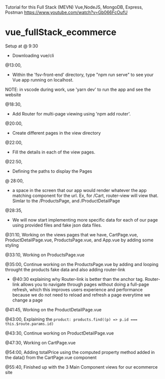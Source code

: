 Tutorial for this Full Stack (MEVN) Vue,NodeJS, MongoDB, Express, Postman https://www.youtube.com/watch?v=Gb066FcOufU

# vue_fullStack_ecommerce

Setup at @ 9:30

- Downloading vue/cli

@13:00,

- Within the 'fsv-front-end' directory, type "npm run serve" to see your Vue app running on localhost.

NOTE:
in vscode during work, use 'yarn dev' to run the app and see the website

@18:30,

- Add Router for multi-page viewing using 'npm add router'.

@20:00,

- Create different pages in the view directory

@22:00,

- Fill the details in each of the view pages.

@22:50,

- Defining the paths to display the Pages

@ 28:00,

- <router-view> a space in the screen that our app would render whatever the app matching component for the url. Ex, for /Cart, router-view will view that. Simlar to the /ProductsPage, and /ProductDetailPage

@28:35,

- We will now start implementing more specific data for each of our page using provided files and fake json data files.

@31:10, Working on the views pages that we have, CartPage.vue, ProductDetailPage.vue, ProductsPage.vue, and App.vue by adding some styling

@33:10, Working on ProductsPage.vue

@35:00, Continue working on the ProductsPage.vue by adding and looping throught the products fake data and also adding router-link

- @40:30 explaining why Router-link is better than the <a></a> anchor tag. Router-link allows you to navigate through pages without doing a full-page refresh, which this improves users experience and performance because we do not need to reload and refresh a page everytime we change a page

@41:45, Working on the ProductDetailPage.vue

@43:00, Explaining the `product: products.find((p) => p.id === this.$route.params.id)`

@43:30, Continue working on ProductDetailPage.vue

@47:30, Working on CartPage.vue

@54:00, Adding totalPrice using the computed property method added in the data() from the CartPage.vue component

@55:40, Finished up with the 3 Main Component views for our ecommerce site
